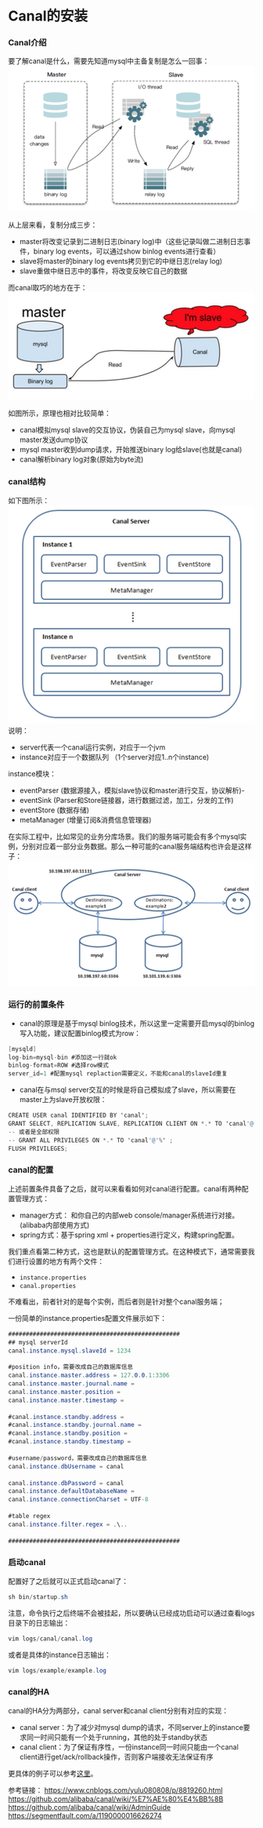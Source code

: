 Canal的安装
=========

### Canal介绍
要了解canal是什么，需要先知道mysql中主备复制是怎么一回事：
![](images/canal安装-01.png)

从上层来看，复制分成三步：
- master将改变记录到二进制日志(binary log)中（这些记录叫做二进制日志事件，binary log events，可以通过show binlog events进行查看）
- slave将master的binary log events拷贝到它的中继日志(relay log)
- slave重做中继日志中的事件，将改变反映它自己的数据
  
而canal取巧的地方在于：
![](images/canal安装-02.png)

如图所示，原理也相对比较简单：
- canal模拟mysql slave的交互协议，伪装自己为mysql slave，向mysql master发送dump协议
- mysql master收到dump请求，开始推送binary log给slave(也就是canal)
- canal解析binary log对象(原始为byte流)

### canal结构
如下图所示：
![](images/canal安装-03.png)
说明：
- server代表一个canal运行实例，对应于一个jvm
- instance对应于一个数据队列 （1个server对应1..n个instance)

instance模块：
- eventParser (数据源接入，模拟slave协议和master进行交互，协议解析)-
- eventSink (Parser和Store链接器，进行数据过滤，加工，分发的工作)
- eventStore (数据存储)
- metaManager (增量订阅&消费信息管理器)

在实际工程中，比如常见的业务分库场景。我们的服务端可能会有多个mysql实例，分别对应着一部分业务数据。那么一种可能的canal服务端结构也许会是这样子：
![](images/canal安装-04.png)

### 运行的前置条件
- canal的原理是基于mysql binlog技术，所以这里一定需要开启mysql的binlog写入功能，建议配置binlog模式为row：
```csharp
[mysqld]
log-bin=mysql-bin #添加这一行就ok
binlog-format=ROW #选择row模式
server_id=1 #配置mysql replaction需要定义，不能和canal的slaveId重复
```
- canal在与msql server交互的时候是将自己模拟成了slave，所以需要在master上为slave开放权限：
```csharp
CREATE USER canal IDENTIFIED BY 'canal';  
GRANT SELECT, REPLICATION SLAVE, REPLICATION CLIENT ON *.* TO 'canal'@'%';
-- 或者是全部权限
-- GRANT ALL PRIVILEGES ON *.* TO 'canal'@'%' ;
FLUSH PRIVILEGES;
```

### canal的配置
上述前置条件具备了之后，就可以来看看如何对canal进行配置。canal有两种配置管理方式：
- manager方式： 和你自己的内部web console/manager系统进行对接。(alibaba内部使用方式)
- spring方式：基于spring xml + properties进行定义，构建spring配置。

我们重点看第二种方式，这也是默认的配置管理方式。在这种模式下，通常需要我们进行设置的地方有两个文件：
- `instance.properties`
- `canal.properties`

不难看出，前者针对的是每个实例，而后者则是针对整个canal服务端；

一份简单的instance.properties配置文件展示如下：
```csharp
#################################################
## mysql serverId
canal.instance.mysql.slaveId = 1234

#position info，需要改成自己的数据库信息
canal.instance.master.address = 127.0.0.1:3306
canal.instance.master.journal.name =
canal.instance.master.position =
canal.instance.master.timestamp =

#canal.instance.standby.address =
#canal.instance.standby.journal.name =
#canal.instance.standby.position =
#canal.instance.standby.timestamp =

#username/password，需要改成自己的数据库信息
canal.instance.dbUsername = canal

canal.instance.dbPassword = canal
canal.instance.defaultDatabaseName =
canal.instance.connectionCharset = UTF-8

#table regex
canal.instance.filter.regex = .\..

#################################################
```

### 启动canal
配置好了之后就可以正式启动canal了：
```csharp
sh bin/startup.sh
```
注意，命令执行之后终端不会被挂起，所以要确认已经成功启动可以通过查看logs目录下的日志输出：
```csharp
vim logs/canal/canal.log
```
或者是具体的instance日志输出：
```csharp
vim logs/example/example.log
```

### canal的HA
canal的HA分为两部分，canal server和canal client分别有对应的实现：
- canal server：为了减少对mysql dump的请求，不同server上的instance要求同一时间只能有一个处于running，其他的处于standby状态
- canal client：为了保证有序性，一份instance同一时间只能由一个canal client进行get/ack/rollback操作，否则客户端接收无法保证有序

更具体的例子可以参考[这里](https://github.com/alibaba/canal/wiki/AdminGuide#user-content-ha%E6%A8%A1%E5%BC%8F%E9%85%8D%E7%BD%AE)。

参考链接：
https://www.cnblogs.com/yulu080808/p/8819260.html
https://github.com/alibaba/canal/wiki/%E7%AE%80%E4%BB%8B
https://github.com/alibaba/canal/wiki/AdminGuide
https://segmentfault.com/a/1190000016626274
